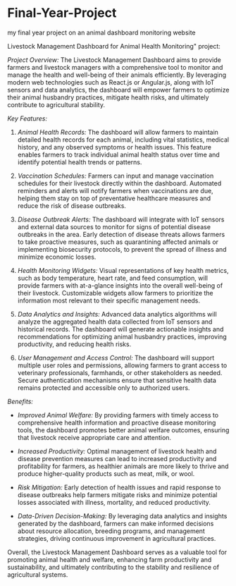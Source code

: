 # Final-Year-Project
my final year project on an animal dashboard monitoring website

Livestock Management Dashboard for Animal Health Monitoring" project:

*Project Overview:*
The Livestock Management Dashboard aims to provide farmers and livestock managers with a comprehensive tool to monitor and manage the health and well-being of their animals efficiently. By leveraging modern web technologies such as React.js or Angular.js, along with IoT sensors and data analytics, the dashboard will empower farmers to optimize their animal husbandry practices, mitigate health risks, and ultimately contribute to agricultural stability.

*Key Features:*

1. *Animal Health Records:* The dashboard will allow farmers to maintain detailed health records for each animal, including vital statistics, medical history, and any observed symptoms or health issues. This feature enables farmers to track individual animal health status over time and identify potential health trends or patterns.

2. *Vaccination Schedules:* Farmers can input and manage vaccination schedules for their livestock directly within the dashboard. Automated reminders and alerts will notify farmers when vaccinations are due, helping them stay on top of preventative healthcare measures and reduce the risk of disease outbreaks.

3. *Disease Outbreak Alerts:* The dashboard will integrate with IoT sensors and external data sources to monitor for signs of potential disease outbreaks in the area. Early detection of disease threats allows farmers to take proactive measures, such as quarantining affected animals or implementing biosecurity protocols, to prevent the spread of illness and minimize economic losses.

4. *Health Monitoring Widgets:* Visual representations of key health metrics, such as body temperature, heart rate, and feed consumption, will provide farmers with at-a-glance insights into the overall well-being of their livestock. Customizable widgets allow farmers to prioritize the information most relevant to their specific management needs.

5. *Data Analytics and Insights:* Advanced data analytics algorithms will analyze the aggregated health data collected from IoT sensors and historical records. The dashboard will generate actionable insights and recommendations for optimizing animal husbandry practices, improving productivity, and reducing health risks.

6. *User Management and Access Control:* The dashboard will support multiple user roles and permissions, allowing farmers to grant access to veterinary professionals, farmhands, or other stakeholders as needed. Secure authentication mechanisms ensure that sensitive health data remains protected and accessible only to authorized users.

*Benefits:*

- *Improved Animal Welfare:* By providing farmers with timely access to comprehensive health information and proactive disease monitoring tools, the dashboard promotes better animal welfare outcomes, ensuring that livestock receive appropriate care and attention.
  
- *Increased Productivity:* Optimal management of livestock health and disease prevention measures can lead to increased productivity and profitability for farmers, as healthier animals are more likely to thrive and produce higher-quality products such as meat, milk, or wool.
  
- *Risk Mitigation:* Early detection of health issues and rapid response to disease outbreaks help farmers mitigate risks and minimize potential losses associated with illness, mortality, and reduced productivity.
  
- *Data-Driven Decision-Making:* By leveraging data analytics and insights generated by the dashboard, farmers can make informed decisions about resource allocation, breeding programs, and management strategies, driving continuous improvement in agricultural practices.

Overall, the Livestock Management Dashboard serves as a valuable tool for promoting animal health and welfare, enhancing farm productivity and sustainability, and ultimately contributing to the stability and resilience of agricultural systems.


